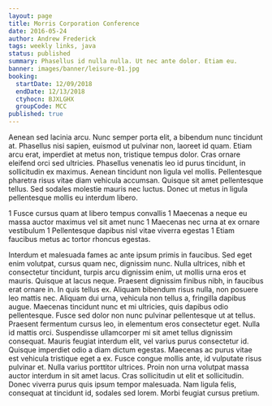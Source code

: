 ```yaml
---
layout: page
title: Morris Corporation Conference
date: 2016-05-24
author: Andrew Frederick
tags: weekly links, java
status: published
summary: Phasellus id nulla nulla. Ut nec ante dolor. Etiam eu.
banner: images/banner/leisure-01.jpg
booking:
  startDate: 12/09/2018
  endDate: 12/13/2018
  ctyhocn: BJXLGHX
  groupCode: MCC
published: true
---
```

Aenean sed lacinia arcu. Nunc semper porta elit, a bibendum nunc tincidunt at. Phasellus nisi sapien, euismod ut pulvinar non, laoreet id quam. Etiam arcu erat, imperdiet at metus non, tristique tempus dolor. Cras ornare eleifend orci sed ultricies. Phasellus venenatis leo id purus tincidunt, in sollicitudin ex maximus. Aenean tincidunt non ligula vel mollis. Pellentesque pharetra risus vitae diam vehicula accumsan. Quisque sit amet pellentesque tellus. Sed sodales molestie mauris nec luctus. Donec ut metus in ligula pellentesque mollis eu interdum libero.

1 Fusce cursus quam at libero tempus convallis
1 Maecenas a neque eu massa auctor maximus vel sit amet nunc
1 Maecenas nec urna at ex ornare vestibulum
1 Pellentesque dapibus nisl vitae viverra egestas
1 Etiam faucibus metus ac tortor rhoncus egestas.

Interdum et malesuada fames ac ante ipsum primis in faucibus. Sed eget enim volutpat, cursus quam nec, dignissim nunc. Nulla ultrices, nibh et consectetur tincidunt, turpis arcu dignissim enim, ut mollis urna eros et mauris. Quisque at lacus neque. Praesent dignissim finibus nibh, in faucibus erat ornare in. In quis tellus ex. Aliquam bibendum risus nulla, non posuere leo mattis nec. Aliquam dui urna, vehicula non tellus a, fringilla dapibus augue. Maecenas tincidunt nunc et mi ultricies, quis dapibus odio pellentesque. Fusce sed dolor non nunc pulvinar pellentesque ut at tellus. Praesent fermentum cursus leo, in elementum eros consectetur eget. Nulla id mattis orci. Suspendisse ullamcorper mi sit amet tellus dignissim consequat. Mauris feugiat interdum elit, vel varius purus consectetur id. Quisque imperdiet odio a diam dictum egestas.
Maecenas ac purus vitae est vehicula tristique eget a ex. Fusce congue mollis ante, id vulputate risus pulvinar et. Nulla varius porttitor ultrices. Proin non urna volutpat massa auctor interdum in sit amet lacus. Cras sollicitudin ut elit et sollicitudin. Donec viverra purus quis ipsum tempor malesuada. Nam ligula felis, consequat at tincidunt id, sodales sed lorem. Morbi feugiat cursus pretium.
